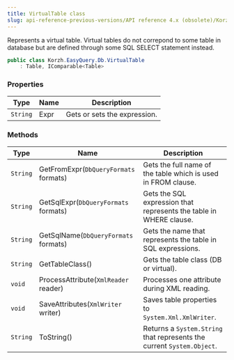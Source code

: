 ```yaml
---
title: VirtualTable class
slug: api-reference-previous-versions/API reference 4.x (obsolete)/Korzh.EasyQuery.Db namespace/virtualtable-class
---
```



Represents a virtual table.  Virtual tables do not correpond to some table in database but are defined through some SQL SELECT statement instead.
```csharp
public class Korzh.EasyQuery.Db.VirtualTable
    : Table, IComparable<Table>

```

### Properties

| Type | Name | Description | 
| --- | --- | --- | 
| `String` | Expr | Gets or sets the expression. | 


### Methods

| Type | Name | Description | 
| --- | --- | --- | 
| `String` | GetFromExpr(`DbQueryFormats` formats) | Gets the full name of the table which is used in FROM clause. | 
| `String` | GetSqlExpr(`DbQueryFormats` formats) | Gets the SQL expression that represents the table in WHERE clause. | 
| `String` | GetSqlName(`DbQueryFormats` formats) | Gets the name that represents the table in SQL expressions. | 
| `String` | GetTableClass() | Gets the table class (DB or virtual). | 
| `void` | ProcessAttribute(`XmlReader` reader) | Processes one attribute during XML reading. | 
| `void` | SaveAttributes(`XmlWriter` writer) | Saves table properties to `System.Xml.XmlWriter`. | 
| `String` | ToString() | Returns a `System.String` that represents the current `System.Object`. |